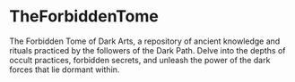 # TheForbiddenTome
The Forbidden Tome of Dark Arts, a repository of ancient knowledge and rituals practiced by the followers of the Dark Path. Delve into the depths of occult practices, forbidden secrets, and unleash the power of the dark forces that lie dormant within.
